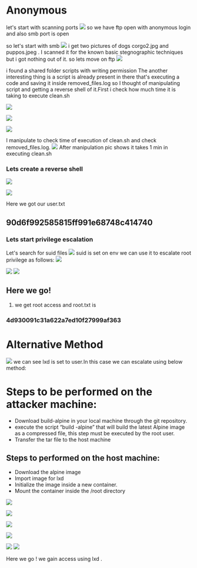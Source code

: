 # Anonymous
let's start with scanning ports
![](https://i.imgur.com/q0dtiqP.png)
so we have ftp open with anonymous login
and also  smb port is open

so let's start with smb 
![](https://i.imgur.com/PLOrSnn.png)
i get two pictures of dogs corgo2.jpg and puppos.jpeg .
I scanned it for the known basic stegnographic techniques 
but i got nothing out of it.
so lets move on ftp 
![](https://i.imgur.com/7w9T8f4.png)
  

i found  a shared folder scripts with writing permission
The another interesting thing is a script is already present in there that's executing a code and saving it inside removed_files.log so I thought of manipulating script and getting a reverse shell of it.First i check how much time it is taking to execute clean.sh

![](https://i.imgur.com/ARaClyY.png)

![](https://i.imgur.com/fNRekrj.png)


![](https://i.imgur.com/WSOnopQ.png)

I manipulate to check time of execution of clean.sh and check removed_files.log.
![](https://i.imgur.com/pd8d8Fi.png)
After manipulation pic shows it  takes  1 min in executing clean.sh


### Lets create a reverse shell
![](https://i.imgur.com/SelQN0Q.png)

![](https://i.imgur.com/4AgGr1w.png)

Here we got our user.txt
## 90d6f992585815ff991e68748c414740

### Lets start privilege escalation 

Let's search for suid files
![](https://i.imgur.com/piIMyJw.png)
suid is set on env we can use it to escalate root privilege as follows:
![](https://i.imgur.com/8y6JQcM.png)


![](https://i.imgur.com/qXyEYxT.png)
![](https://i.imgur.com/sybNn4t.png)
## Here we go!
1. we get root access and  root.txt is 
### 4d930091c31a622a7ed10f27999af363

# Alternative Method


![](https://i.imgur.com/KZs76cO.png)
we can see lxd is set to user.In this case we can escalate using below method:

   
# Steps to be performed on the attacker machine:
* Download build-alpine in your local machine through the git repository.
* execute the script “build -alpine” that will build the latest Alpine image as a compressed file, this step must be executed by the root user.
* Transfer the tar file to the host machine

## Steps to   performed on the host machine:
* Download the alpine image
* Import image for lxd
* Initialize the image inside a new container.
* Mount the container inside the /root directory

![](https://i.imgur.com/FnoxuLy.png)

![](https://i.imgur.com/ZDPHTmA.png)

![](https://i.imgur.com/X4cWmS8.png)

![](https://i.imgur.com/UU2AsY6.png)

![](https://i.imgur.com/hmEVpCN.png)
![](https://i.imgur.com/Di4mulf.png)



Here we go !
we gain access using  lxd .


